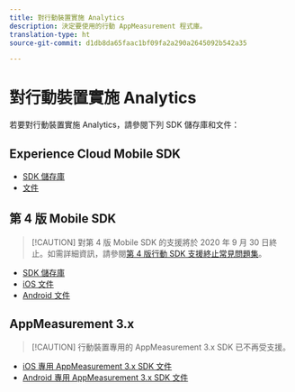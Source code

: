```yaml
---
title: 對行動裝置實施 Analytics
description: 決定要使用的行動 AppMeasurement 程式庫。
translation-type: ht
source-git-commit: d1db8da65faac1bf09fa2a290a2645092b542a35

---
```



# 對行動裝置實施 Analytics

若要對行動裝置實施 Analytics，請參閱下列 SDK 儲存庫和文件：

## Experience Cloud Mobile SDK

* [SDK 儲存庫](https://github.com/Adobe-Marketing-Cloud/aep-sdks-documentation/blob/master/resources/frequently-asked-questions/current-sdk-versions.md)
* [文件](https://aep-sdks.gitbook.io/docs/)

## 第 4 版 Mobile SDK

> [!CAUTION] 對第 4 版 Mobile SDK 的支援將於 2020 年 9 月 30 日終止。如需詳細資訊，請參閱[第 4 版行動 SDK 支援終止常見問題集](https://aep-sdks.gitbook.io/docs/version-4-sdk-end-of-support-faq)。

* [SDK 儲存庫](https://github.com/Adobe-Marketing-Cloud/mobile-services/tree/master/sdks)
* [iOS 文件](https://docs.adobe.com/content/help/zh-Hant/mobile-services/ios/overview.html)
* [Android 文件](https://docs.adobe.com/content/help/zh-Hant/mobile-services/android/overview.html)

## AppMeasurement 3.x

> [!CAUTION] 行動裝置專用的 AppMeasurement 3.x SDK 已不再受支援。

* [ iOS 專用 AppMeasurement 3.x SDK 文件](../../assets/adobe_mobile_ios_3x.pdf)
* [ Android 專用 AppMeasurement 3.x SDK 文件](../../assets/android_3x.pdf)
